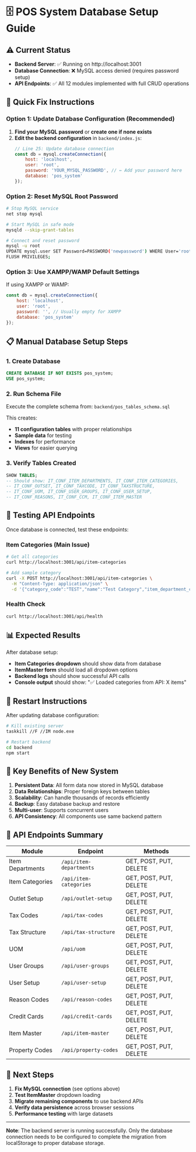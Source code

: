 # 🗄️ POS System Database Setup Guide

## ⚠️ **Current Status**
- **Backend Server**: ✅ Running on http://localhost:3001
- **Database Connection**: ❌ MySQL access denied (requires password setup)
- **API Endpoints**: ✅ All 12 modules implemented with full CRUD operations

## 🔧 **Quick Fix Instructions**

### Option 1: Update Database Configuration (Recommended)
1. **Find your MySQL password** or **create one if none exists**
2. **Edit the backend configuration** in `backend/index.js`:
   ```javascript
   // Line 25: Update database connection
   const db = mysql.createConnection({
       host: 'localhost',
       user: 'root',
       password: 'YOUR_MYSQL_PASSWORD', // ← Add your password here
       database: 'pos_system'
   });
   ```

### Option 2: Reset MySQL Root Password
```bash
# Stop MySQL service
net stop mysql

# Start MySQL in safe mode
mysqld --skip-grant-tables

# Connect and reset password
mysql -u root
UPDATE mysql.user SET Password=PASSWORD('newpassword') WHERE User='root';
FLUSH PRIVILEGES;
```

### Option 3: Use XAMPP/WAMP Default Settings
If using XAMPP or WAMP:
```javascript
const db = mysql.createConnection({
    host: 'localhost',
    user: 'root',
    password: '', // Usually empty for XAMPP
    database: 'pos_system'
});
```

## 📋 **Manual Database Setup Steps**

### 1. Create Database
```sql
CREATE DATABASE IF NOT EXISTS pos_system;
USE pos_system;
```

### 2. Run Schema File
Execute the complete schema from: `backend/pos_tables_schema.sql`

This creates:
- **11 configuration tables** with proper relationships
- **Sample data** for testing
- **Indexes** for performance
- **Views** for easier querying

### 3. Verify Tables Created
```sql
SHOW TABLES;
-- Should show: IT_CONF_ITEM_DEPARTMENTS, IT_CONF_ITEM_CATEGORIES, 
-- IT_CONF_OUTSET, IT_CONF_TAXCODE, IT_CONF_TAXSTRUCTURE, 
-- IT_CONF_UOM, IT_CONF_USER_GROUPS, IT_CONF_USER_SETUP, 
-- IT_CONF_REASONS, IT_CONF_CCM, IT_CONF_ITEM_MASTER
```

## 🧪 **Testing API Endpoints**

Once database is connected, test these endpoints:

### Item Categories (Main Issue)
```bash
# Get all categories
curl http://localhost:3001/api/item-categories

# Add sample category
curl -X POST http://localhost:3001/api/item-categories \
  -H "Content-Type: application/json" \
  -d '{"category_code":"TEST","name":"Test Category","item_department_code":"FOOD"}'
```

### Health Check
```bash
curl http://localhost:3001/api/health
```

## 📊 **Expected Results**

After database setup:
- **Item Categories dropdown** should show data from database
- **ItemMaster form** should load all dropdown options
- **Backend logs** should show successful API calls
- **Console output** should show: "✅ Loaded categories from API: X items"

## 🔄 **Restart Instructions**

After updating database configuration:
```bash
# Kill existing server
taskkill //F //IM node.exe

# Restart backend
cd backend
npm start
```

## 🎯 **Key Benefits of New System**

1. **Persistent Data**: All form data now stored in MySQL database
2. **Data Relationships**: Proper foreign keys between tables
3. **Scalability**: Can handle thousands of records efficiently
4. **Backup**: Easy database backup and restore
5. **Multi-user**: Supports concurrent users
6. **API Consistency**: All components use same backend pattern

## 📝 **API Endpoints Summary**

| Module | Endpoint | Methods |
|--------|----------|---------|
| Item Departments | `/api/item-departments` | GET, POST, PUT, DELETE |
| Item Categories | `/api/item-categories` | GET, POST, PUT, DELETE |
| Outlet Setup | `/api/outlet-setup` | GET, POST, PUT, DELETE |
| Tax Codes | `/api/tax-codes` | GET, POST, PUT, DELETE |
| Tax Structure | `/api/tax-structure` | GET, POST, PUT, DELETE |
| UOM | `/api/uom` | GET, POST, PUT, DELETE |
| User Groups | `/api/user-groups` | GET, POST, PUT, DELETE |
| User Setup | `/api/user-setup` | GET, POST, PUT, DELETE |
| Reason Codes | `/api/reason-codes` | GET, POST, PUT, DELETE |
| Credit Cards | `/api/credit-cards` | GET, POST, PUT, DELETE |
| Item Master | `/api/item-master` | GET, POST, PUT, DELETE |
| Property Codes | `/api/property-codes` | GET, POST, PUT, DELETE |

## 🚀 **Next Steps**

1. **Fix MySQL connection** (see options above)
2. **Test ItemMaster** dropdown loading
3. **Migrate remaining components** to use backend APIs
4. **Verify data persistence** across browser sessions
5. **Performance testing** with large datasets

---
**Note**: The backend server is running successfully. Only the database connection needs to be configured to complete the migration from localStorage to proper database storage.